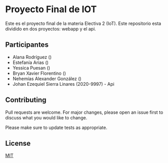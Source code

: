 # Proyecto Final de IOT

Este es el proyecto final de la materia Electiva 2 (IoT). Este repositorio esta dividido en dos proyectos: webapp y el api.

## Participantes

- Alana Rodríguez ()
- Estefanía Arias ()
- Yessica Puesan ()
- Bryan Xavier Florentino ()
- Nehemías Alexander González ()
- Johan Ezequiel Sierra Linares (2020-9997) - Api

## Contributing
Pull requests are welcome. For major changes, please open an issue first to discuss what you would like to change.

Please make sure to update tests as appropriate.

## License
[MIT](https://choosealicense.com/licenses/mit/)
